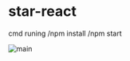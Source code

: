 # star-react
cmd runing
/npm install
/npm start

![main](https://user-images.githubusercontent.com/121827377/225251966-5f129a94-d944-428a-a053-56dafca58390.jpg)
